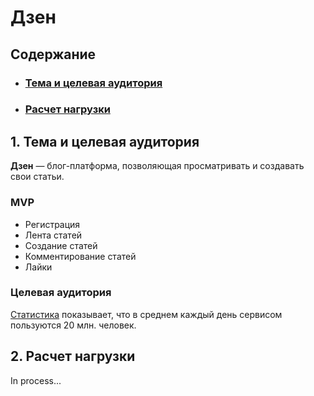 # Дзен
## Содержание

* ### [Тема и целевая аудитория](#1)
* ### [Расчет нагрузки](#2)

## 1. Тема и целевая аудитория <a name="1"></a>
**Дзен** — блог-платформа, позволяющая просматривать и создавать свои статьи.

### MVP
- Регистрация
- Лента статей
- Создание статей 
- Комментирование статей
- Лайки

### Целевая аудитория 
[Статистика](https://ru.m.wikipedia.org/wiki/%D0%94%D0%B7%D0%B5%D0%BD_(%D0%BA%D0%BE%D0%BD%D1%82%D0%B5%D0%BD%D1%82%D0%BD%D0%B0%D1%8F_%D0%BF%D0%BB%D0%B0%D1%82%D1%84%D0%BE%D1%80%D0%BC%D0%B0)) показывает, что в среднем каждый день сервисом пользуются 20 млн. человек.

## 2. Расчет нагрузки <a name="2"></a>

In process...

